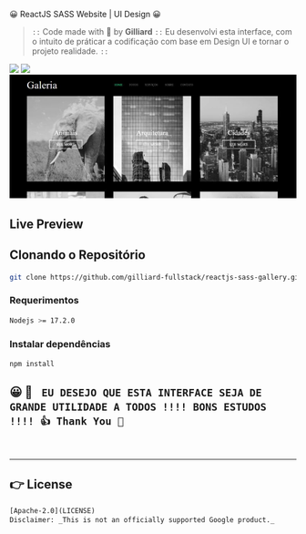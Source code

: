 😀 ReactJS SASS Website | UI Design 😀

> `::` Code made with 💓 by **Gilliard** `::`
> Eu desenvolvi esta interface, com o intuito de práticar a codificação com base em Design UI e tornar o projeto realidade. `::`

<div>
    <img src="https://logospng.org/download/react/logo-react-1024.png" style="width: 100px" />
    <img src="https://sass-lang.com/assets/img/logos/logo-b6e1ef6e.svg" style="width: 100px" />
</div>
<div>
    <img src="https://raw.githubusercontent.com/gilliard-fullstack/reactjs-sass-gallery/main/printscreen.jpg" />
</div>

## Live Preview

## Clonando o Repositório

```bash
git clone https://github.com/gilliard-fullstack/reactjs-sass-gallery.git
```

### Requerimentos

```bash
Nodejs >= 17.2.0
```

### Instalar dependências

```bash
npm install
```

## 😀 💓 ` EU DESEJO QUE ESTA INTERFACE SEJA DE GRANDE UTILIDADE A TODOS !!!! BONS ESTUDOS !!!! 👍 Thank You 🤝`

<br>

---

## 👉 License

```
[Apache-2.0](LICENSE)
Disclaimer: _This is not an officially supported Google product._
```

